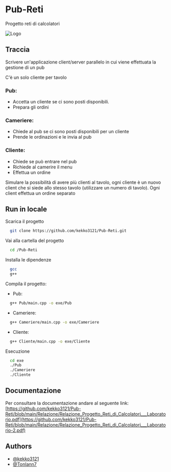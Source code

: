# Pub-Reti

Progetto reti di calcolatori

![Logo](https://github.com/user-attachments/assets/089bcb1c-fe11-4b08-bbd6-214be888b38d)

## Traccia

Scrivere un'applicazione client/server parallelo in cui viene effettuata la gestione di un pub

C'è un solo cliente per tavolo

### Pub:

- Accetta un cliente se ci sono posti disponibili.
- Prepara gli ordini

### Cameriere:

- Chiede al pub se ci sono posti disponibili per un cliente
- Prende le ordinazioni e le invia al pub

### Cliente:

- Chiede se può entrare nel pub 
- Richiede al camerire il menu
- Effettua un ordine

Simulare la possibilità di avere più clienti al tavolo, ogni cliente è un nuovo client che si siede allo stesso tavolo (utilizzare un numero di tavolo). Ogni client effettua un ordine separato

## Run in locale

Scarica il progetto

```bash
  git clone https://github.com/kekko3121/Pub-Reti.git
```

Vai alla cartella del progetto

```bash
  cd /Pub-Reti
```

Installa le dipendenze

```bash
  gcc 
  g++
```

Compila il progetto:

- Pub:

```bash
  g++ Pub/main.cpp -o exe/Pub
```

- Cameriere:

```bash
  g++ Cameriere/main.cpp -o exe/Cameriere
```

- Cliente:

```bash
  g++ Cliente/main.cpp -o exe/Cliente
```

Esecuzione

```bash
  cd exe
  ./Pub
  ./Cameriere
  ./Cliente
```

## Documentazione

Per consultare la documentazione andare al seguente link: [https://github.com/kekko3121/Pub-Reti/blob/main/Relazione/Relazione_Progetto_Reti_di_Calcolatori___Laboratorio.pdf](https://github.com/kekko3121/Pub-Reti/blob/main/Relazione/Relazione_Progetto_Reti_di_Calcolatori___Laboratorio-2.pdf)

## Authors

- [@kekko3121](https://github.com/kekko3121)
- [@TonIann7](https://github.com/TonIann7)
